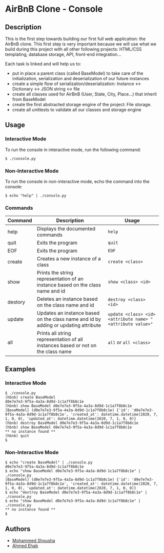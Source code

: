 # AirBnB Clone - Console

## Description

This is the first step towards building our first full web application: the AirBnB clone. This first step is very important because we will use what we build during this project with all other following projects: HTML/CSS templating, database storage, API, front-end integration...

Each task is linked and will help us to:

- put in place a parent class (called BaseModel) to take care of the initialization, serialization and deserialization of our future instances
- create a simple flow of serialization/deserialization: Instance <-> Dictionary <-> JSON string <-> file
- create all classes used for AirBnB (User, State, City, Place…) that inherit from BaseModel
- create the first abstracted storage engine of the project: File storage.
- create all unittests to validate all our classes and storage engine

## Usage

### Interactive Mode

To run the console in interactive mode, run the following command:

```
$ ./console.py
```

### Non-Interactive Mode

To run the console in non-interactive mode, echo the command into the console:

```
$ echo "help" | ./console.py
```

### Commands

| Command | Description                                                                        | Usage                                                      |
| ------- | ---------------------------------------------------------------------------------- | ---------------------------------------------------------- |
| help    | Displays the documented commands                                                   | `help`                                                     |
| quit    | Exits the program                                                                  | `quit`                                                     |
| EOF     | Exits the program                                                                  | `EOF`                                                      |
| create  | Creates a new instance of a class                                                  | `create <class>`                                           |
| show    | Prints the string representation of an instance based on the class name and id     | `show <class> <id>`                                        |
| destory | Deletes an instance based on the class name and id                                 | `destroy <class> <id>`                                     |
| update  | Updates an instance based on the class name and id by adding or updating attribute | `update <class> <id> <attribute name> "<attribute value>"` |
| all     | Prints all string representation of all instances based or not on the class name   | `all` or `all <class>`                                     |

## Examples

### Interactive Mode

```
$ ./console.py
(hbnb) create BaseModel
d0e7e7e3-9f5a-4a3a-8d9d-1c1a7f8b8c1e
(hbnb) show BaseModel d0e7e7e3-9f5a-4a3a-8d9d-1c1a7f8b8c1e
[BaseModel] (d0e7e7e3-9f5a-4a3a-8d9d-1c1a7f8b8c1e) {'id': 'd0e7e7e3-9f5a-4a3a-8d9d-1c1a7f8b8c1e', 'created_at': datetime.datetime(2020, 7, 1, 0, 0), 'updated_at': datetime.datetime(2020, 7, 1, 0, 0)}
(hbnb) destroy BaseModel d0e7e7e3-9f5a-4a3a-8d9d-1c1a7f8b8c1e
(hbnb) show BaseModel d0e7e7e3-9f5a-4a3a-8d9d-1c1a7f8b8c1e
** no instance found **
(hbnb) quit
$
```

### Non-Interactive Mode

```
$ echo "create BaseModel" | ./console.py
d0e7e7e3-9f5a-4a3a-8d9d-1c1a7f8b8c1e
$ echo "show BaseModel d0e7e7e3-9f5a-4a3a-8d9d-1c1a7f8b8c1e" | ./console.py
[BaseModel] (d0e7e7e3-9f5a-4a3a-8d9d-1c1a7f8b8c1e) {'id': 'd0e7e7e3-9f5a-4a3a-8d9d-1c1a7f8b8c1e', 'created_at': datetime.datetime(2020, 7, 1, 0, 0), 'updated_at': datetime.datetime(2020, 7, 1, 0, 0)}
$ echo "destroy BaseModel d0e7e7e3-9f5a-4a3a-8d9d-1c1a7f8b8c1e" | ./console.py
$ echo "show BaseModel d0e7e7e3-9f5a-4a3a-8d9d-1c1a7f8b8c1e" | ./console.py
** no instance found **
$
```

## Authors

- [Mohammed Shousha](https://github.com/Mohammed-Shousha)
- [Ahmed Ehab](https://github.com/AhmedEhab2022)
